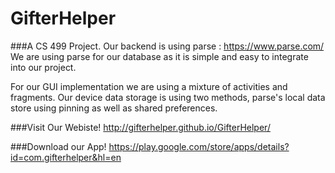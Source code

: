 # GifterHelper

###A CS 499 Project.
Our backend is using parse : https://www.parse.com/
We are using parse for our database as it is simple and easy to integrate into our project.

For our GUI implementation we are using a mixture of activities and fragments. Our device data storage is using two methods, parse's local data store using pinning as well as shared preferences. 

###Visit Our Webiste!
http://gifterhelper.github.io/GifterHelper/

###Download our App!
https://play.google.com/store/apps/details?id=com.gifterhelper&hl=en
